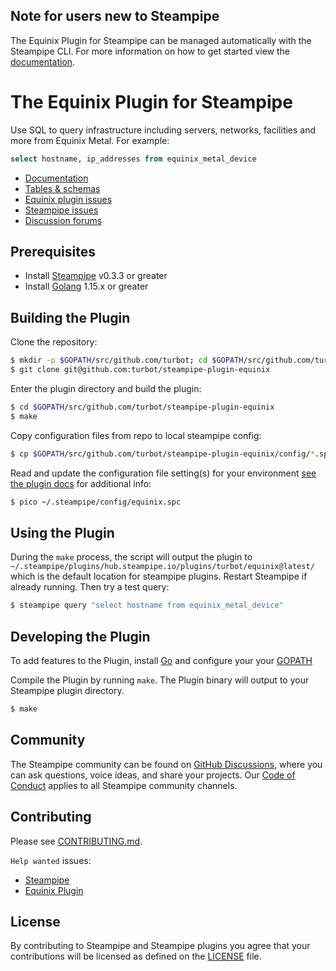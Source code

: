 ## Note for users new to Steampipe
The Equinix Plugin for Steampipe can be managed automatically with the Steampipe CLI.
For more information on how to get started view the [documentation](https://hub.steampipe.io/plugins/turbot/equinix).

# The Equinix Plugin for Steampipe

Use SQL to query infrastructure including servers, networks, facilities and more from Equinix Metal. For example:

```sql
select hostname, ip_addresses from equinix_metal_device
```

- [Documentation](https://hub.steampipe.io/plugins/turbot/equinix)
- [Tables & schemas](https://hub.steampipe.io/plugins/turbot/equinix/tables)
- [Equinix plugin issues](https://github.com/turbot/steampipe-plugin-equinix/issues)
- [Steampipe issues](https://github.com/turbot/steampipe/issues)
- [Discussion forums](https://github.com/turbot/steampipe/discussions)

## Prerequisites

- Install [Steampipe](https://steampipe.io/downloads) v0.3.3 or greater
- Install [Golang](https://golang.org/doc/install) 1.15.x or greater

## Building the Plugin

Clone the repository:

```sh
$ mkdir -p $GOPATH/src/github.com/turbot; cd $GOPATH/src/github.com/turbot
$ git clone git@github.com:turbot/steampipe-plugin-equinix
```


Enter the plugin directory and build the plugin:

```sh
$ cd $GOPATH/src/github.com/turbot/steampipe-plugin-equinix
$ make
```


Copy configuration files from repo to local steampipe config:
```sh
$ cp $GOPATH/src/github.com/turbot/steampipe-plugin-equinix/config/*.spc ~/.steampipe/config
```


Read and update the configuration file setting(s) for your environment [see the plugin docs](https://hub.steampipe.io/plugins/turbot/equinix) for additional info:
```sh
$ pico ~/.steampipe/config/equinix.spc
```

## Using the Plugin

During the `make` process, the script will output the plugin to `~/.steampipe/plugins/hub.steampipe.io/plugins/turbot/equinix@latest/` which is the default location for steampipe plugins. Restart Steampipe if already running. Then try a test query:

```bash
$ steampipe query "select hostname from equinix_metal_device"
```

## Developing the Plugin

To add features to the Plugin, install [Go](http://www.golang.org) and configure your your [GOPATH](http://golang.org/doc/code.html#GOPATH)

Compile the Plugin by running `make`. The Plugin binary will output to your Steampipe plugin directory.

```sh
$ make
```

## Community

The Steampipe community can be found on [GitHub Discussions](https://github.com/turbot/steampipe/discussions), where you can ask questions, voice ideas, and share your projects. Our [Code of Conduct](https://github.com/turbot/steampipe/blob/main/CODE_OF_CONDUCT.md) applies to all Steampipe community channels.

## Contributing

Please see [CONTRIBUTING.md](https://github.com/turbot/steampipe/blob/main/CONTRIBUTING.md).

`Help wanted` issues:
- [Steampipe](https://github.com/turbot/steampipe/labels/help%20wanted)
- [Equinix Plugin](https://github.com/turbot/steampipe-plugin-equinix/labels/help%20wanted)

## License

By contributing to Steampipe and Steampipe plugins you agree that your contributions will be licensed as defined on the [LICENSE](LICENSE) file.